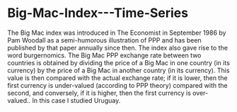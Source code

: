 # Big-Mac-Index---Time-Series
The Big Mac index was introduced in The Economist in September 1986 by Pam Woodall as a semi-humorous illustration of PPP and has been published by that paper annually since then. The index also gave rise to the word burgernomics.
The Big Mac PPP exchange rate between two countries is obtained by dividing the price of a Big Mac in one country (in its currency) by the price of a Big Mac in another country (in its currency). This value is then compared with the actual exchange rate; if it is lower, then the first currency is under-valued (according to PPP theory) compared with the second, and conversely, if it is higher, then the first currency is over-valued.. In this case I studied Uruguay.
